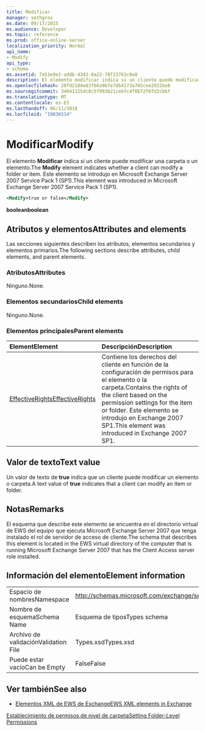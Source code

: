 ```yaml
---
title: Modificar
manager: sethgros
ms.date: 09/17/2015
ms.audience: Developer
ms.topic: reference
ms.prod: office-online-server
localization_priority: Normal
api_name:
- Modify
api_type:
- schema
ms.assetid: 7a51e9e1-addb-4343-8a22-78f23763c0a8
description: El elemento modificar indica si un cliente puede modificar una carpeta o un elemento. Este elemento se introdujo en Microsoft Exchange Server 2007 Service Pack 1 (SP1).
ms.openlocfilehash: 29fd2184e83f66a9b7e7db4173a765cee2922be8
ms.sourcegitcommit: 34041125dc8c5f993b21cebfc4f8b72f0fd2cb6f
ms.translationtype: MT
ms.contentlocale: es-ES
ms.lasthandoff: 06/11/2018
ms.locfileid: "19836514"
---
```

# <a name="modify"></a><span data-ttu-id="46dfe-104">Modificar</span><span class="sxs-lookup"><span data-stu-id="46dfe-104">Modify</span></span>

<span data-ttu-id="46dfe-105">El elemento **Modificar** indica si un cliente puede modificar una carpeta o un elemento.</span><span class="sxs-lookup"><span data-stu-id="46dfe-105">The **Modify** element indicates whether a client can modify a folder or item.</span></span> <span data-ttu-id="46dfe-106">Este elemento se introdujo en Microsoft Exchange Server 2007 Service Pack 1 (SP1).</span><span class="sxs-lookup"><span data-stu-id="46dfe-106">This element was introduced in Microsoft Exchange Server 2007 Service Pack 1 (SP1).</span></span> 
  
```xml
<Modify>true or false</Modify>
```

 <span data-ttu-id="46dfe-107">**boolean**</span><span class="sxs-lookup"><span data-stu-id="46dfe-107">**boolean**</span></span>
## <a name="attributes-and-elements"></a><span data-ttu-id="46dfe-108">Atributos y elementos</span><span class="sxs-lookup"><span data-stu-id="46dfe-108">Attributes and elements</span></span>

<span data-ttu-id="46dfe-109">Las secciones siguientes describen los atributos, elementos secundarios y elementos primarios.</span><span class="sxs-lookup"><span data-stu-id="46dfe-109">The following sections describe attributes, child elements, and parent elements.</span></span>
  
### <a name="attributes"></a><span data-ttu-id="46dfe-110">Atributos</span><span class="sxs-lookup"><span data-stu-id="46dfe-110">Attributes</span></span>

<span data-ttu-id="46dfe-111">Ninguno.</span><span class="sxs-lookup"><span data-stu-id="46dfe-111">None.</span></span>
  
### <a name="child-elements"></a><span data-ttu-id="46dfe-112">Elementos secundarios</span><span class="sxs-lookup"><span data-stu-id="46dfe-112">Child elements</span></span>

<span data-ttu-id="46dfe-113">Ninguno.</span><span class="sxs-lookup"><span data-stu-id="46dfe-113">None.</span></span>
  
### <a name="parent-elements"></a><span data-ttu-id="46dfe-114">Elementos principales</span><span class="sxs-lookup"><span data-stu-id="46dfe-114">Parent elements</span></span>

|<span data-ttu-id="46dfe-115">**Element**</span><span class="sxs-lookup"><span data-stu-id="46dfe-115">**Element**</span></span>|<span data-ttu-id="46dfe-116">**Descripción**</span><span class="sxs-lookup"><span data-stu-id="46dfe-116">**Description**</span></span>|
|:-----|:-----|
|[<span data-ttu-id="46dfe-117">EffectiveRights</span><span class="sxs-lookup"><span data-stu-id="46dfe-117">EffectiveRights</span></span>](effectiverights.md) <br/> |<span data-ttu-id="46dfe-118">Contiene los derechos del cliente en función de la configuración de permisos para el elemento o la carpeta.</span><span class="sxs-lookup"><span data-stu-id="46dfe-118">Contains the rights of the client based on the permission settings for the item or folder.</span></span> <span data-ttu-id="46dfe-119">Este elemento se introdujo en Exchange 2007 SP1.</span><span class="sxs-lookup"><span data-stu-id="46dfe-119">This element was introduced in Exchange 2007 SP1.</span></span>  <br/> |
   
## <a name="text-value"></a><span data-ttu-id="46dfe-120">Valor de texto</span><span class="sxs-lookup"><span data-stu-id="46dfe-120">Text value</span></span>

<span data-ttu-id="46dfe-121">Un valor de texto de **true** indica que un cliente puede modificar un elemento o carpeta.</span><span class="sxs-lookup"><span data-stu-id="46dfe-121">A text value of **true** indicates that a client can modify an item or folder.</span></span> 
  
## <a name="remarks"></a><span data-ttu-id="46dfe-122">Notas</span><span class="sxs-lookup"><span data-stu-id="46dfe-122">Remarks</span></span>

<span data-ttu-id="46dfe-123">El esquema que describe este elemento se encuentra en el directorio virtual de EWS del equipo que ejecuta Microsoft Exchange Server 2007 que tenga instalado el rol de servidor de acceso de cliente.</span><span class="sxs-lookup"><span data-stu-id="46dfe-123">The schema that describes this element is located in the EWS virtual directory of the computer that is running Microsoft Exchange Server 2007 that has the Client Access server role installed.</span></span>
  
## <a name="element-information"></a><span data-ttu-id="46dfe-124">Información del elemento</span><span class="sxs-lookup"><span data-stu-id="46dfe-124">Element information</span></span>

|||
|:-----|:-----|
|<span data-ttu-id="46dfe-125">Espacio de nombres</span><span class="sxs-lookup"><span data-stu-id="46dfe-125">Namespace</span></span>  <br/> |http://schemas.microsoft.com/exchange/services/2006/types  <br/> |
|<span data-ttu-id="46dfe-126">Nombre de esquema</span><span class="sxs-lookup"><span data-stu-id="46dfe-126">Schema Name</span></span>  <br/> |<span data-ttu-id="46dfe-127">Esquema de tipos</span><span class="sxs-lookup"><span data-stu-id="46dfe-127">Types schema</span></span>  <br/> |
|<span data-ttu-id="46dfe-128">Archivo de validación</span><span class="sxs-lookup"><span data-stu-id="46dfe-128">Validation File</span></span>  <br/> |<span data-ttu-id="46dfe-129">Types.xsd</span><span class="sxs-lookup"><span data-stu-id="46dfe-129">Types.xsd</span></span>  <br/> |
|<span data-ttu-id="46dfe-130">Puede estar vacío</span><span class="sxs-lookup"><span data-stu-id="46dfe-130">Can be Empty</span></span>  <br/> |<span data-ttu-id="46dfe-131">False</span><span class="sxs-lookup"><span data-stu-id="46dfe-131">False</span></span>  <br/> |
   
## <a name="see-also"></a><span data-ttu-id="46dfe-132">Ver también</span><span class="sxs-lookup"><span data-stu-id="46dfe-132">See also</span></span>



- [<span data-ttu-id="46dfe-133">Elementos XML de EWS de Exchange</span><span class="sxs-lookup"><span data-stu-id="46dfe-133">EWS XML elements in Exchange</span></span>](ews-xml-elements-in-exchange.md)


[<span data-ttu-id="46dfe-134">Establecimiento de permisos de nivel de carpeta</span><span class="sxs-lookup"><span data-stu-id="46dfe-134">Setting Folder-Level Permissions</span></span>](http://msdn.microsoft.com/library/c7530e86-5112-401c-b10a-9c054ae59f07%28Office.15%29.aspx)

